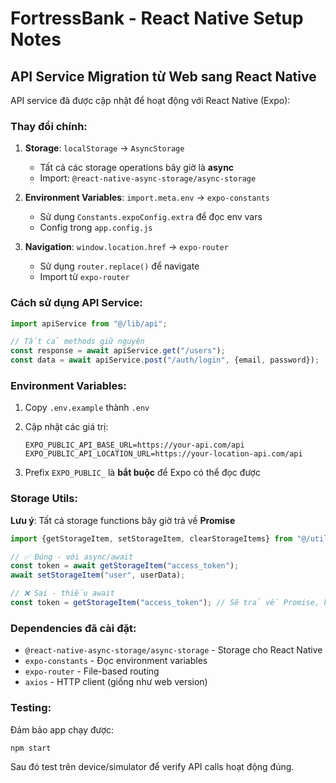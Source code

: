 # FortressBank - React Native Setup Notes

## API Service Migration từ Web sang React Native

API service đã được cập nhật để hoạt động với React Native (Expo):

### Thay đổi chính:

1. **Storage**: `localStorage` → `AsyncStorage`

    - Tất cả các storage operations bây giờ là **async**
    - Import: `@react-native-async-storage/async-storage`

2. **Environment Variables**: `import.meta.env` → `expo-constants`

    - Sử dụng `Constants.expoConfig.extra` để đọc env vars
    - Config trong `app.config.js`

3. **Navigation**: `window.location.href` → `expo-router`
    - Sử dụng `router.replace()` để navigate
    - Import từ `expo-router`

### Cách sử dụng API Service:

```typescript
import apiService from "@/lib/api";

// Tất cả methods giữ nguyên
const response = await apiService.get("/users");
const data = await apiService.post("/auth/login", {email, password});
```

### Environment Variables:

1. Copy `.env.example` thành `.env`
2. Cập nhật các giá trị:

    ```
    EXPO_PUBLIC_API_BASE_URL=https://your-api.com/api
    EXPO_PUBLIC_API_LOCATION_URL=https://your-location-api.com/api
    ```

3. Prefix `EXPO_PUBLIC_` là **bắt buộc** để Expo có thể đọc được

### Storage Utils:

**Lưu ý**: Tất cả storage functions bây giờ trả về **Promise**

```typescript
import {getStorageItem, setStorageItem, clearStorageItems} from "@/utils/storage";

// ✅ Đúng - với async/await
const token = await getStorageItem("access_token");
await setStorageItem("user", userData);

// ❌ Sai - thiếu await
const token = getStorageItem("access_token"); // Sẽ trả về Promise, không phải giá trị
```

### Dependencies đã cài đặt:

-   `@react-native-async-storage/async-storage` - Storage cho React Native
-   `expo-constants` - Đọc environment variables
-   `expo-router` - File-based routing
-   `axios` - HTTP client (giống như web version)

### Testing:

Đảm bảo app chạy được:

```bash
npm start
```

Sau đó test trên device/simulator để verify API calls hoạt động đúng.

